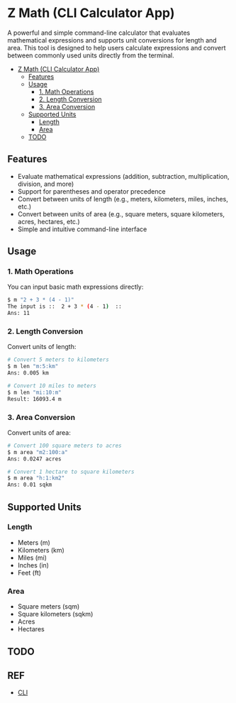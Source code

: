 # Z Math (CLI Calculator App)

A powerful and simple command-line calculator that evaluates mathematical
expressions and supports unit conversions for length and area. This tool is
designed to help users calculate expressions and convert between commonly used
units directly from the terminal.

<!--toc:start-->

- [Z Math (CLI Calculator App)](#z-math-cli-calculator-app)
  - [Features](#features)
  - [Usage](#usage)
    - [1. Math Operations](#1-math-operations)
    - [2. Length Conversion](#2-length-conversion)
    - [3. Area Conversion](#3-area-conversion)
  - [Supported Units](#supported-units)
    - [Length](#length)
    - [Area](#area)
  - [TODO](#todo)
  <!--toc:end-->

## Features

- Evaluate mathematical expressions (addition, subtraction, multiplication,
  division, and more)
- Support for parentheses and operator precedence
- Convert between units of length (e.g., meters, kilometers, miles, inches,
  etc.)
- Convert between units of area (e.g., square meters, square kilometers, acres,
  hectares, etc.)
- Simple and intuitive command-line interface

## Usage

### 1. Math Operations

You can input basic math expressions directly:

```bash
$ m "2 + 3 * (4 - 1)"
The input is ::  2 + 3 * (4 - 1)  ::
Ans: 11
```

### 2. Length Conversion

Convert units of length:

```bash
# Convert 5 meters to kilometers
$ m len "m:5:km"
Ans: 0.005 km

# Convert 10 miles to meters
$ m len "mi:10:m"
Result: 16093.4 m
```

### 3. Area Conversion

Convert units of area:

```bash
# Convert 100 square meters to acres
$ m area "m2:100:a"
Ans: 0.0247 acres

# Convert 1 hectare to square kilometers
$ m area "h:1:km2"
Ans: 0.01 sqkm
```

## Supported Units

### Length

- Meters (m)
- Kilometers (km)
- Miles (mi)
- Inches (in)
- Feet (ft)

### Area

- Square meters (sqm)
- Square kilometers (sqkm)
- Acres
- Hectares

## TODO

## REF

- [CLI](https://github.com/prajwalch/yazap)
